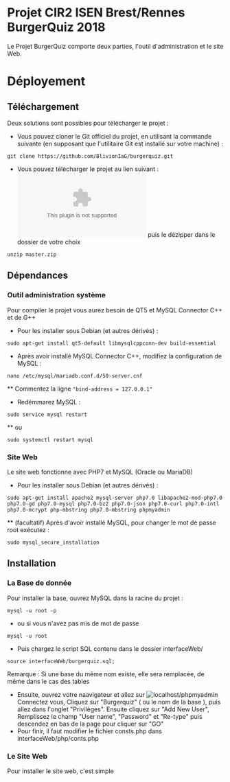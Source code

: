 # Projet CIR2 ISEN Brest/Rennes BurgerQuiz 2018

Le Projet BurgerQuiz comporte deux parties, l'outil d'administration et le site Web.

# Déployement

## Téléchargement

Deux solutions sont possibles pour télécharger le projet :

* Vous pouvez cloner le Git officiel du projet, en utilisant la commande suivante (en supposant que l'utilitaire Git est installé sur votre machine) : 
``` 
git clone https://github.com/BlivionIaG/burgerquiz.git
```
* Vous pouvez télécharger le projet au lien suivant : ![ICI](https://github.com/BlivionIaG/burgerquiz/archive/master.zip) puis le dézipper dans le dossier de votre choix
```
unzip master.zip
```

## Dépendances

### Outil administration système
Pour compiler le projet vous aurez besoin de QT5 et MySQL Connector C++ et de G++
* Pour les installer sous Debian (et autres dérivés) :
```
sudo apt-get install qt5-default libmysqlcppconn-dev build-essential
```
* Après avoir installé MySQL Connector C++, modifiez la configuration de MySQL :
```
nano /etc/mysql/mariadb.conf.d/50-server.cnf
```
** Commentez la ligne ```"bind-address = 127.0.0.1"```
* Redémmarez MySQL :
```
sudo service mysql restart
```
** ou 
```
sudo systemctl restart mysql
```

### Site Web
Le site web fonctionne avec PHP7 et MySQL (Oracle ou MariaDB)
* Pour les installer sous Debian (et autres dérivés) :
```
sudo apt-get install apache2 mysql-server php7.0 libapache2-mod-php7.0 php7.0-gd php7.0-mysql php7.0-bz2 php7.0-json php7.0-curl php7.0-intl php7.0-mcrypt php-mbstring php7.0-mbstring phpmyadmin
```
** (facultatif) Après d'avoir installé MySQL, pour changer le mot de passe root exécutez :
```
sudo mysql_secure_installation
```

## Installation

### La Base de donnée
Pour installer la base, ouvrez MySQL dans la racine du projet :
```
mysql -u root -p
```
* ou si vous n'avez pas mis de mot de passe
```
mysql -u root
```
* Puis chargez le script SQL contenu dans le dossier interfaceWeb/
```
source interfaceWeb/burgerquiz.sql;
```
Remarque : Si une base du même nom existe, elle sera remplacée, de même dans le cas des tables
* Ensuite, ouvrez votre naavigateur et allez sur ![localhost/phpmyadmin](127.0.0.1/phpmyadmin)
Connectez vous, Cliquez sur "Burgerquiz" ( ou le nom de la base ), puis allez dans l'onglet "Privilèges".
Ensuite cliquez sur "Add New User", Remplissez le champ "User name", "Password" et "Re-type"
puis descendez en bas de la page pour cliquer sur "GO"
* Pour finir, il faut modifier le fichier consts.php dans interfaceWeb/php/conts.php

### Le Site Web
Pour installer le site web, c'est simple
